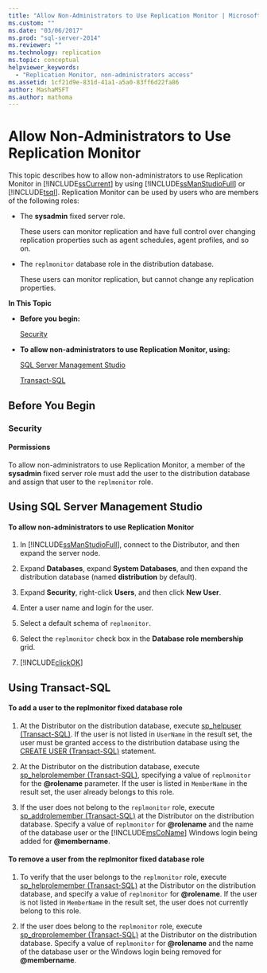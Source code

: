 ```yaml
---
title: "Allow Non-Administrators to Use Replication Monitor | Microsoft Docs"
ms.custom: ""
ms.date: "03/06/2017"
ms.prod: "sql-server-2014"
ms.reviewer: ""
ms.technology: replication
ms.topic: conceptual
helpviewer_keywords: 
  - "Replication Monitor, non-administrators access"
ms.assetid: 1cf21d9e-831d-41a1-a5a0-83ff6d22fa86
author: MashaMSFT
ms.author: mathoma
---
```

# Allow Non-Administrators to Use Replication Monitor
  This topic describes how to allow non-administrators to use Replication Monitor in [!INCLUDE[ssCurrent](../../../includes/sscurrent-md.md)] by using [!INCLUDE[ssManStudioFull](../../../includes/ssmanstudiofull-md.md)] or [!INCLUDE[tsql](../../../includes/tsql-md.md)]. Replication Monitor can be used by users who are members of the following roles:  
  
-   The **sysadmin** fixed server role.  
  
     These users can monitor replication and have full control over changing replication properties such as agent schedules, agent profiles, and so on.  
  
-   The `replmonitor` database role in the distribution database.  
  
     These users can monitor replication, but cannot change any replication properties.  
  
 **In This Topic**  
  
-   **Before you begin:**  
  
     [Security](#Security)  
  
-   **To allow non-administrators to use Replication Monitor, using:**  
  
     [SQL Server Management Studio](#SSMSProcedure)  
  
     [Transact-SQL](#TsqlProcedure)  
  
##  <a name="BeforeYouBegin"></a> Before You Begin  
  
###  <a name="Security"></a> Security  
  
####  <a name="Permissions"></a> Permissions  
 To allow non-administrators to use Replication Monitor, a member of the **sysadmin** fixed server role must add the user to the distribution database and assign that user to the `replmonitor` role.  
  
##  <a name="SSMSProcedure"></a> Using SQL Server Management Studio  
  
#### To allow non-administrators to use Replication Monitor  
  
1.  In [!INCLUDE[ssManStudioFull](../../../includes/ssmanstudiofull-md.md)], connect to the Distributor, and then expand the server node.  
  
2.  Expand **Databases**, expand **System Databases**, and then expand the distribution database (named **distribution** by default).  
  
3.  Expand **Security**, right-click **Users**, and then click **New User**.  
  
4.  Enter a user name and login for the user.  
  
5.  Select a default schema of `replmonitor`.  
  
6.  Select the `replmonitor` check box in the **Database role membership** grid.  
  
7.  [!INCLUDE[clickOK](../../../includes/clickok-md.md)]  
  
##  <a name="TsqlProcedure"></a> Using Transact-SQL  
  
#### To add a user to the replmonitor fixed database role  
  
1.  At the Distributor on the distribution database, execute [sp_helpuser &#40;Transact-SQL&#41;](/sql/relational-databases/system-stored-procedures/sp-helpuser-transact-sql). If the user is not listed in `UserName` in the result set, the user must be granted access to the distribution database using the [CREATE USER &#40;Transact-SQL&#41;](/sql/t-sql/statements/create-user-transact-sql) statement.  
  
2.  At the Distributor on the distribution database, execute [sp_helprolemember &#40;Transact-SQL&#41;](/sql/relational-databases/system-stored-procedures/sp-helprolemember-transact-sql), specifying a value of `replmonitor` for the **@rolename** parameter. If the user is listed in `MemberName` in the result set, the user already belongs to this role.  
  
3.  If the user does not belong to the `replmonitor` role, execute [sp_addrolemember &#40;Transact-SQL&#41;](/sql/relational-databases/system-stored-procedures/sp-addrolemember-transact-sql) at the Distributor on the distribution database. Specify a value of `replmonitor` for **@rolename** and the name of the database user or the [!INCLUDE[msCoName](../../../includes/msconame-md.md)] Windows login being added for **@membername**.  
  
#### To remove a user from the replmonitor fixed database role  
  
1.  To verify that the user belongs to the `replmonitor` role, execute [sp_helprolemember &#40;Transact-SQL&#41;](/sql/relational-databases/system-stored-procedures/sp-helprolemember-transact-sql) at the Distributor on the distribution database, and specify a value of `replmonitor` for **@rolename**. If the user is not listed in `MemberName` in the result set, the user does not currently belong to this role.  
  
2.  If the user does belong to the `replmonitor` role, execute [sp_droprolemember &#40;Transact-SQL&#41;](/sql/relational-databases/system-stored-procedures/sp-droprolemember-transact-sql) at the Distributor on the distribution database. Specify a value of `replmonitor` for **@rolename** and the name of the database user or the Windows login being removed for **@membername**.  
  
  

